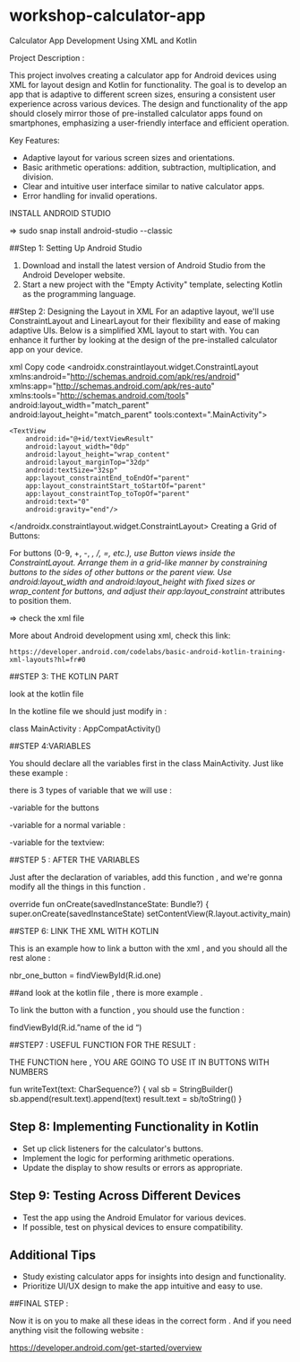# workshop-calculator-app






Calculator App Development Using XML and Kotlin



                   









Project Description :

This project involves creating a calculator app for Android devices using XML for layout design and Kotlin for functionality. The goal is to develop an app that is adaptive to different screen sizes, ensuring a consistent user experience across various devices. The design and functionality of the app should closely mirror those of pre-installed calculator apps found on smartphones, emphasizing a user-friendly interface and efficient operation.

Key Features:
- Adaptive layout for various screen sizes and orientations.
- Basic arithmetic operations: addition, subtraction, multiplication, and division.
- Clear and intuitive user interface similar to native calculator apps.
- Error handling for invalid operations.



INSTALL ANDROID STUDIO

=> sudo snap install android-studio --classic


 ##Step 1: Setting Up Android Studio

1. Download and install the latest version of Android Studio from the Android Developer website.
2. Start a new project with the "Empty Activity" template, selecting Kotlin as the programming language.


	



##Step 2: Designing the Layout in XML
For an adaptive layout, we'll use ConstraintLayout and LinearLayout for their  flexibility and ease of making adaptive UIs. Below is a simplified XML layout to start with. You can enhance it further by looking at the design of the pre-installed calculator app on your device.

xml
Copy code
<androidx.constraintlayout.widget.ConstraintLayout xmlns:android="http://schemas.android.com/apk/res/android"
	xmlns:app="http://schemas.android.com/apk/res-auto"
	xmlns:tools="http://schemas.android.com/tools"
	android:layout_width="match_parent"
	android:layout_height="match_parent"
	tools:context=".MainActivity">

	<TextView
    	android:id="@+id/textViewResult"
    	android:layout_width="0dp"
    	android:layout_height="wrap_content"
    	android:layout_marginTop="32dp"
    	android:textSize="32sp"
    	app:layout_constraintEnd_toEndOf="parent"
    	app:layout_constraintStart_toStartOf="parent"
    	app:layout_constraintTop_toTopOf="parent"
    	android:text="0"
    	android:gravity="end"/>

<!-- Add Buttons for digits and operations here, using a similar approach -->

</androidx.constraintlayout.widget.ConstraintLayout>
Creating a Grid of Buttons:

For buttons (0-9, +, -, *, /, =, etc.), use Button views inside the ConstraintLayout. Arrange them in a grid-like manner by constraining buttons to the sides of other buttons or the parent view.
Use android:layout_width and android:layout_height with fixed sizes or wrap_content for buttons, and adjust their app:layout_constraint* attributes to position them.


=> check the xml file 

More about Android development using xml, check this link:

	https://developer.android.com/codelabs/basic-android-kotlin-training-xml-layouts?hl=fr#0



##STEP 3: THE KOTLIN PART

look at the kotlin file

In the kotline file we should just modify in :

class MainActivity : AppCompatActivity()



##STEP 4:VARIABLES

You should declare all the variables first in the class MainActivity.
Just like these example : 

there is 3 types of variable that we will use : 

-variable for the buttons


-variable for a normal variable :



-variable for the textview:




##STEP 5 : AFTER THE VARIABLES

Just after the declaration of variables, add this function , and we're gonna modify all the things in this function .

override fun onCreate(savedInstanceState: Bundle?) {
    super.onCreate(savedInstanceState)
    setContentView(R.layout.activity_main)
 


##STEP 6: LINK THE XML WITH KOTLIN 



This is an example how to link a button with the xml , and you should all the rest alone :

nbr_one_button = findViewById(R.id.one)

##and look at the kotlin file , there is more example .



To link the button with a function , you should use the function :

findViewById(R.id.”name of the id “) 



##STEP7 : USEFUL FUNCTION FOR THE RESULT :


THE FUNCTION here , YOU ARE GOING TO USE IT IN BUTTONS WITH NUMBERS

fun writeText(text: CharSequence?) {
      val sb = StringBuilder()
      sb.append(result.text).append(text)
      result.text = sb/toString()
}



## Step 8: Implementing Functionality in Kotlin

- Set up click listeners for the calculator's buttons.
- Implement the logic for performing arithmetic operations.
- Update the display to show results or errors as appropriate.



## Step 9: Testing Across Different Devices

- Test the app using the Android Emulator for various devices.
- If possible, test on physical devices to ensure compatibility.






## Additional Tips

- Study existing calculator apps for insights into design and functionality.
- Prioritize UI/UX design to make the app intuitive and easy to use.




##FINAL STEP : 

Now it is on you to make all these ideas in the correct form .
And if you need anything visit the following website : 

https://developer.android.com/get-started/overview









